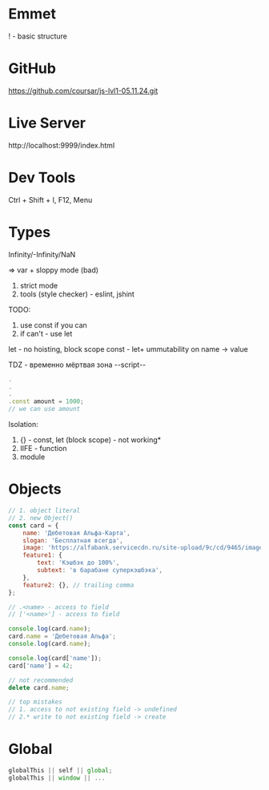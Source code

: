 # Emmet

! - basic structure

# GitHub

https://github.com/coursar/js-lvl1-05.11.24.git

# Live Server

http://localhost:9999/index.html

# Dev Tools

Ctrl + Shift + I, F12, Menu

# Types

Infinity/-Infinity/NaN

=> var + sloppy mode (bad)
1. strict mode
2. tools (style checker) - eslint, jshint

TODO:
1. use const if you can
2. if can't - use let

let - no hoisting, block scope
const - let+ ummutability on name -> value

TDZ - временно мёртвая зона
--script--
```js
.
.
.
.const amount = 1000;
// we can use amount
```

Isolation:
1. {} - const, let (block scope) - not working*
2. IIFE - function
3. module

# Objects

```js
// 1. object literal
// 2. new Object()
const card = {
    name: 'Дебетовая Альфа-Карта',
    slogan: 'Бесплатная всегда',
    image: 'https://alfabank.servicecdn.ru/site-upload/9c/cd/9465/image-0.png',
    feature1: {
        text: 'Кэшбэк до 100%',
        subtext: 'в барабане суперкэшбэка',
    },
    feature2: {}, // trailing comma
};

// .<name> - access to field
// ['<name>'] - access to field

console.log(card.name);
card.name = 'Дебетовая Альфа';
console.log(card.name);

console.log(card['name']);
card['name'] = 42;

// not recommended
delete card.name;

// top mistakes
// 1. access to not existing field -> undefined
// 2.* write to not existing field -> create

```

# Global

```js
globalThis || self || global;
globalThis || window || ...
```